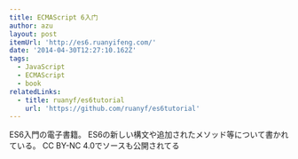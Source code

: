 ```yaml
---
title: ECMAScript 6入门
author: azu
layout: post
itemUrl: 'http://es6.ruanyifeng.com/'
date: '2014-04-30T12:27:10.162Z'
tags:
  - JavaScript
  - ECMAScript
  - book
relatedLinks:
  - title: ruanyf/es6tutorial
    url: 'https://github.com/ruanyf/es6tutorial'
---
```

ES6入門の電子書籍。
ES6の新しい構文や追加されたメソッド等について書かれている。
CC BY-NC 4.0でソースも公開されてる
